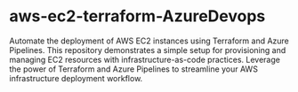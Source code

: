 # aws-ec2-terraform-AzureDevops
Automate the deployment of AWS EC2 instances using Terraform and Azure Pipelines. This repository demonstrates a simple setup for provisioning and managing EC2 resources with infrastructure-as-code practices. Leverage the power of Terraform and Azure Pipelines to streamline your AWS infrastructure deployment workflow.
